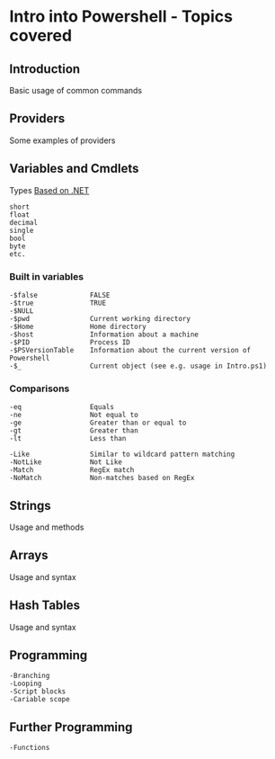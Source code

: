 # Intro into Powershell - Topics covered

## Introduction
Basic usage of common commands

## Providers
Some examples of providers

## Variables and Cmdlets
Types [Based on .NET](https://docs.microsoft.com/en-us/dotnet/csharp/language-reference/keywords/built-in-types-table)

    short 
    float
    decimal
    single
    bool
    byte
    etc.

### Built in variables
    -$false             FALSE
    -$true              TRUE
    -$NULL              
    -$pwd               Current working directory
    -$Home              Home directory
    -$host              Information about a machine
    -$PID               Process ID
    -$PSVersionTable    Information about the current version of Powershell
    -$_                 Current object (see e.g. usage in Intro.ps1)

### Comparisons
    -eq                 Equals
    -ne                 Not equal to
    -ge                 Greater than or equal to
    -gt                 Greater than
    -lt                 Less than

    -Like               Similar to wildcard pattern matching
    -NotLike            Not Like
    -Match              RegEx match
    -NoMatch            Non-matches based on RegEx


## Strings
Usage and methods

## Arrays
Usage and syntax

## Hash Tables
Usage and syntax

## Programming
    -Branching
    -Looping
    -Script blocks
    -Cariable scope
 
## Further Programming
    -Functions